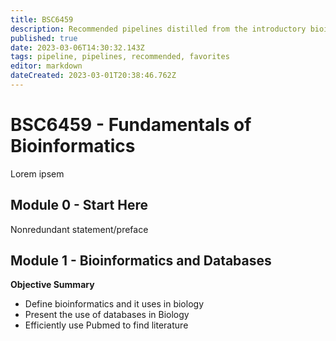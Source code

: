 ```yaml
---
title: BSC6459
description: Recommended pipelines distilled from the introductory bioinformatics course, BSC6459.
published: true
date: 2023-03-06T14:30:32.143Z
tags: pipeline, pipelines, recommended, favorites
editor: markdown
dateCreated: 2023-03-01T20:38:46.762Z
---
```


# BSC6459 - Fundamentals of Bioinformatics
Lorem ipsem
## Module 0 - Start Here
Nonredundant statement/preface

## Module 1 - Bioinformatics and Databases
**Objective Summary**
- Define bioinformatics and it uses in biology
- Present the use of databases in Biology
- Efficiently use Pubmed to find literature


